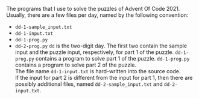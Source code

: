 The programs that I use to solve the puzzles of Advent Of Code 2021. Usually, there are a few files per day, named by the following convention:
- `dd-1-sample_input.txt`
- `dd-1-input.txt`
- `dd-1-prog.py`
- `dd-2-prog.py`
`dd` is the two-digit day. The first two contain the sample input and the puzzle input, respectively, for part 1 of the puzzle. `dd-1-prog.py` contains a program to solve part 1 of the puzzle. `dd-1-prog.py` contains a program to solve part 2 of the puzzle.  
The file name `dd-1-input.txt` is hard-written into the source code.  
If the input for part 2 is different from the input for part 1, then there are possibly additional files, named `dd-2-sample_input.txt` and `dd-2-input.txt`.
